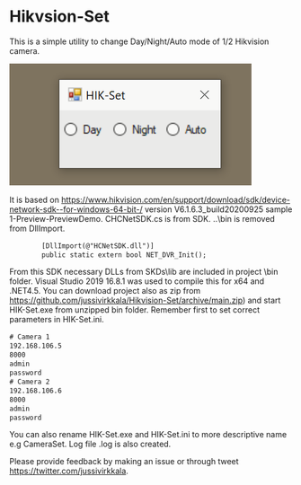 # Hikvsion-Set

This is a simple utility to change Day/Night/Auto mode of 1/2 Hikvision camera. 

![HIK-Set](HIK-Set.png)

It is based on https://www.hikvision.com/en/support/download/sdk/device-network-sdk--for-windows-64-bit-/ version V6.1.6.3_build20200925 sample 1-Preview-PreviewDemo. CHCNetSDK.cs is from SDK. ..\bin is removed from DllImport.
```
        [DllImport(@"HCNetSDK.dll")]
        public static extern bool NET_DVR_Init();
```
 From this SDK necessary DLLs from SKDs\lib are included in project \bin folder. Visual Studio 2019 16.8.1 was used to compile this for x64 and .NET4.5. You can download project also as zip from https://github.com/jussivirkkala/Hikvision-Set/archive/main.zip) and start HIK-Set.exe from unzipped bin folder. Remember first to set correct parameters in HIK-Set.ini.

```
# Camera 1
192.168.106.5
8000
admin
password
# Camera 2
192.168.106.6
8000
admin
password
```

 You can also rename HIK-Set.exe and HIK-Set.ini to more descriptive name e.g CameraSet. Log file .log is also created.

Please provide feedback by making an issue or through tweet https://twitter.com/jussivirkkala.
